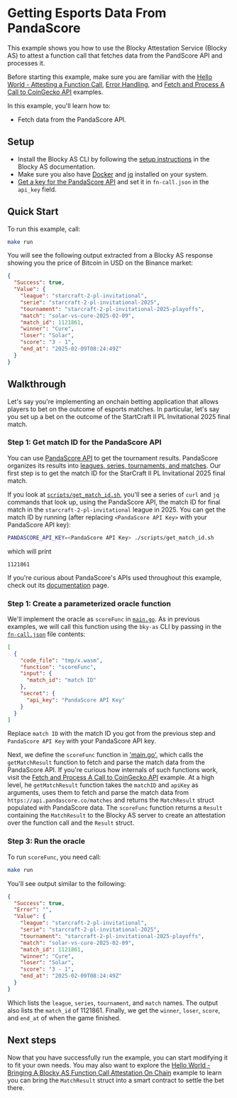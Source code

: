 # Getting Esports Data From PandaScore

This example shows you how to use the Blocky Attestation Service (Blocky AS) to
attest a function call that fetches data from the PandScore API and processes
it.

Before starting this example, make sure you are familiar with the
[Hello World - Attesting a Function Call](../hello_world_attest_fn_call/README.md),
[Error Handling](../error-handling/README.md),
and
[Fetch and Process A Call to CoinGecko API](../fetch_and_process_api_call/README.md)
examples.

In this example, you'll learn how to:

- Fetch data from the PandaScore API.

## Setup

- Install the Blocky AS CLI by following the
  [setup instructions](https://blocky-docs.redocly.app/attestation-service/setup)
  in the Blocky AS documentation.
- Make sure you also have
  [Docker](https://www.docker.com/) and [jq](https://jqlang.org/) installed on
  your system.
- [Get a key for the PandaScore API](https://app.pandascore.co/dashboard)
  and set it in `fn-call.json` in the `api_key` field.

## Quick Start

To run this example, call:

```bash
make run
```

You will see the following output extracted from a Blocky AS response showing
you the price of Bitcoin in USD on the Binance market:

```json
{
  "Success": true,
  "Value": {
    "league": "starcraft-2-pl-invitational",
    "serie": "starcraft-2-pl-invitational-2025",
    "tournament": "starcraft-2-pl-invitational-2025-playoffs",
    "match": "solar-vs-cure-2025-02-09",
    "match_id": 1121861,
    "winner": "Cure",
    "loser": "Solar",
    "score": "3 - 1",
    "end_at": "2025-02-09T08:24:49Z"
  }
}
```

## Walkthrough

Let's say you're implementing an onchain betting application that allows players
to bet on the outcome of esports matches. In particular, let's say you set up a 
bet on the outcome of the StartCraft II PL Invitational 2025 final match.

### Step 1: Get match ID for the PandaScore API

You can use
[PandaScore API](https://developers.pandascore.co/docs/introduction)
to get the tournament results. PandaScore organizes its results into 
[leagues, series, tournaments, and matches](https://developers.pandascore.co/docs/fundamentals).
Our first step is to get the match ID for the StarCraft II PL Invitational 2025
final match.

If you look at [`scripts/get_match_id.sh`](./scripts/get_match_id.sh), 
you'll see a series of `curl` and `jq` commands that look up, using the
PandaScore API, the match ID for final match in the
`starcraft-2-pl-invitational` league in 2025. You can get the match ID by
running (after replacing `<PandaScore API Key>` with your PandaScore API key):

```bash
PANDASCORE_API_KEY=<PandaScore API Key> ./scripts/get_match_id.sh
```

which will print

```
1121861
```

If you're curious about PandaScore's APIs used throughout this example, check 
out its 
[documentation](https://developers.pandascore.co/reference/get_matches)
page.

### Step 1: Create a parameterized oracle function

We'll implement the oracle as `scoreFunc` in
[`main.go`](./main.go). As in previous examples, we will call this function
using the `bky-as` CLI by passing in the [`fn-call.json`](./fn-call.json) 
file contents:

```json
[
  {
    "code_file": "tmp/x.wasm",
    "function": "scoreFunc",
    "input": {
      "match_id": "match ID"
    },
    "secret": {
      "api_key": "PandaScore API Key"
    }
  }
]
```

Replace `match ID` with the match ID you got from the previous step and
`PandaScore API Key` with your PandaScore API key.

Next, we define the `scoreFunc` function in ['main.go'](./main.go), which calls
the `getMatchResult` function to fetch and parse the match data from the 
PandaScore API. If you're curious how internals of such functions work, visit 
the
[Fetch and Process A Call to CoinGecko API](../fetch_and_process_api_call/README.md)
example. At a high level, he `getMatchResult` function takes the `matchID` and
`apiKey` as arguments, uses them to fetch and parse the match data from
`https://api.pandascore.co/matches` and returns the `MatchResult` struct 
populated with PandaScore data. The `scoreFunc` function returns a `Result`
containing the `MatchResult` to the Blocky AS server to create an
attestation over the function call and the `Result` struct.

### Step 3: Run the oracle

To run `scoreFunc`, you need call:

```bash
make run
```

You'll see output similar to the following:

```json
{
  "Success": true,
  "Error": "",
  "Value": {
    "league": "starcraft-2-pl-invitational",
    "serie": "starcraft-2-pl-invitational-2025",
    "tournament": "starcraft-2-pl-invitational-2025-playoffs",
    "match": "solar-vs-cure-2025-02-09",
    "match_id": 1121861,
    "winner": "Cure",
    "loser": "Solar",
    "score": "3 - 1",
    "end_at": "2025-02-09T08:24:49Z"
  }
}
```

Which lists the `league`, `series`, `tournament`, and `match` names. The output
also lists the `match_id` of 1121861. Finally, we get the `winner`, `loser`,
`score`, and `end_at` of when the game finished.

## Next steps

Now that you have successfully run the example, you can start modifying it to
fit your own needs.
You may also want to explore the
[Hello World - Bringing A Blocky AS Function Call Attestation On Chain](../hello_world_on_chain/README.md)
example to learn you can bring the `MatchResult` struct into a smart contract
to settle the bet there.
